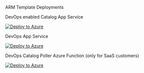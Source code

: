 ARM Template Deployments

DevOps enabled Catalog App Service

[![Deploy to Azure](https://aka.ms/deploytoazurebutton)](https://portal.azure.com/#create/Microsoft.Template/uri/https%3A%2F%2Fdevopsservice.blob.core.windows.net%2Fdeploypackages%2FInRule.Catalog.Service.DevOps.json)

DevOps App Service

[![Deploy to Azure](https://aka.ms/deploytoazurebutton)](https://portal.azure.com/#create/Microsoft.Template/uri/https%3A%2F%2Fdevopsservice.blob.core.windows.net%2Fdeploypackages%2FInRule.DevOps.Runtime.Service.json)

DevOps Catalog Poller Azure Function (only for SaaS customers)

[![Deploy to Azure](https://aka.ms/deploytoazurebutton)](https://portal.azure.com/#create/Microsoft.Template/uri/https%3A%2F%2Fdevopsservice.blob.core.windows.net%2Fdeploypackages%2FInRule.DevOps.Runtime.Service.json)
